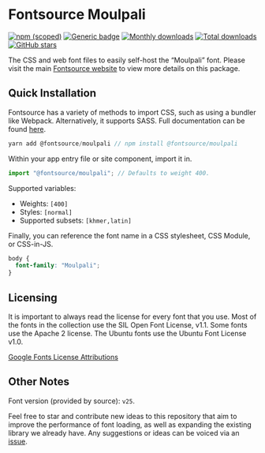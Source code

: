 # Fontsource Moulpali

[![npm (scoped)](https://img.shields.io/npm/v/@fontsource/moulpali?color=brightgreen)](https://www.npmjs.com/package/@fontsource/moulpali) [![Generic badge](https://img.shields.io/badge/fontsource-passing-brightgreen)](https://github.com/fontsource/fontsource) [![Monthly downloads](https://badgen.net/npm/dm/@fontsource/moulpali)](https://github.com/fontsource/fontsource) [![Total downloads](https://badgen.net/npm/dt/@fontsource/moulpali)](https://github.com/fontsource/fontsource) [![GitHub stars](https://img.shields.io/github/stars/fontsource/fontsource.svg?style=social&label=Star)](https://github.com/fontsource/fontsource/stargazers)

The CSS and web font files to easily self-host the “Moulpali” font. Please visit the main [Fontsource website](https://fontsource.org/fonts/moulpali) to view more details on this package.

## Quick Installation

Fontsource has a variety of methods to import CSS, such as using a bundler like Webpack. Alternatively, it supports SASS. Full documentation can be found [here](https://fontsource.org/docs/introduction).

```javascript
yarn add @fontsource/moulpali // npm install @fontsource/moulpali
```

Within your app entry file or site component, import it in.

```javascript
import "@fontsource/moulpali"; // Defaults to weight 400.
```

Supported variables:

- Weights: `[400]`
- Styles: `[normal]`
- Supported subsets: `[khmer,latin]`

Finally, you can reference the font name in a CSS stylesheet, CSS Module, or CSS-in-JS.

```css
body {
  font-family: "Moulpali";
}
```

## Licensing

It is important to always read the license for every font that you use.
Most of the fonts in the collection use the SIL Open Font License, v1.1. Some fonts use the Apache 2 license. The Ubuntu fonts use the Ubuntu Font License v1.0.

[Google Fonts License Attributions](https://fonts.google.com/attribution)

## Other Notes

Font version (provided by source): `v25`.

Feel free to star and contribute new ideas to this repository that aim to improve the performance of font loading, as well as expanding the existing library we already have. Any suggestions or ideas can be voiced via an [issue](https://github.com/fontsource/fontsource/issues).
